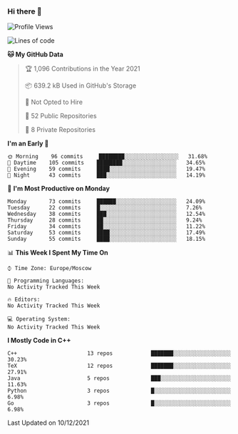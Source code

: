 ### Hi there 👋

<!--
**SemenMartynov/SemenMartynov** is a ✨ _special_ ✨ repository because its `README.md` (this file) appears on your GitHub profile.

Here are some ideas to get you started:

- 🔭 I’m currently working on ...
- 🌱 I’m currently learning ...
- 👯 I’m looking to collaborate on ...
- 🤔 I’m looking for help with ...
- 💬 Ask me about ...
- 📫 How to reach me: ...
- 😄 Pronouns: ...
- ⚡ Fun fact: ...
-->

<!--START_SECTION:waka-->
![Profile Views](http://img.shields.io/badge/Profile%20Views-2-blue)

![Lines of code](https://img.shields.io/badge/From%20Hello%20World%20I%27ve%20Written-2%20Million%20lines%20of%20code-blue)

**🐱 My GitHub Data** 

> 🏆 1,096 Contributions in the Year 2021
 > 
> 📦 639.2 kB Used in GitHub's Storage 
 > 
> 🚫 Not Opted to Hire
 > 
> 📜 52 Public Repositories 
 > 
> 🔑 8 Private Repositories  
 > 
**I'm an Early 🐤** 

```text
🌞 Morning    96 commits     ████████░░░░░░░░░░░░░░░░░   31.68% 
🌆 Daytime    105 commits    ████████░░░░░░░░░░░░░░░░░   34.65% 
🌃 Evening    59 commits     ████░░░░░░░░░░░░░░░░░░░░░   19.47% 
🌙 Night      43 commits     ███░░░░░░░░░░░░░░░░░░░░░░   14.19%

```
📅 **I'm Most Productive on Monday** 

```text
Monday       73 commits     ██████░░░░░░░░░░░░░░░░░░░   24.09% 
Tuesday      22 commits     █░░░░░░░░░░░░░░░░░░░░░░░░   7.26% 
Wednesday    38 commits     ███░░░░░░░░░░░░░░░░░░░░░░   12.54% 
Thursday     28 commits     ██░░░░░░░░░░░░░░░░░░░░░░░   9.24% 
Friday       34 commits     ██░░░░░░░░░░░░░░░░░░░░░░░   11.22% 
Saturday     53 commits     ████░░░░░░░░░░░░░░░░░░░░░   17.49% 
Sunday       55 commits     ████░░░░░░░░░░░░░░░░░░░░░   18.15%

```


📊 **This Week I Spent My Time On** 

```text
⌚︎ Time Zone: Europe/Moscow

💬 Programming Languages: 
No Activity Tracked This Week

🔥 Editors: 
No Activity Tracked This Week

💻 Operating System: 
No Activity Tracked This Week

```

**I Mostly Code in C++** 

```text
C++                      13 repos            ███████░░░░░░░░░░░░░░░░░░   30.23% 
TeX                      12 repos            ███████░░░░░░░░░░░░░░░░░░   27.91% 
Java                     5 repos             ███░░░░░░░░░░░░░░░░░░░░░░   11.63% 
Python                   3 repos             █░░░░░░░░░░░░░░░░░░░░░░░░   6.98% 
Go                       3 repos             █░░░░░░░░░░░░░░░░░░░░░░░░   6.98%

```



 Last Updated on 10/12/2021
<!--END_SECTION:waka-->